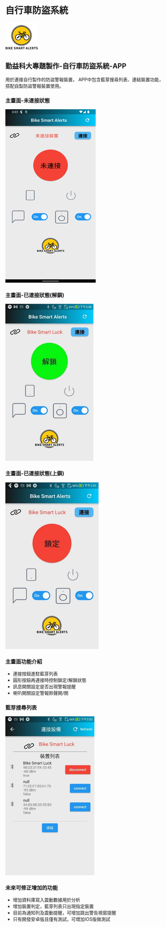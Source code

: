 # 自行車防盜系統
<img src="assets/readme/image.png" width="20%" height="20%"></img>

## 勤益科大專題製作-自行車防盜系統-APP
用於連接自行製作的防盜警報裝置，
APP中包含藍芽搜尋列表、連結裝置功能，
搭配自製防盜警報裝置使用。

### 主畫面-未連接狀態
<img src="assets/readme/image-1.png"></img>
### 主畫面-已連接狀態(解鎖)
<img src="assets/readme/image-2.png"></img>

### 主畫面-已連接狀態(上鎖)

<img src="assets/readme/image-4.png"></img>

### 主畫面功能介紹
* 連接按鈕進駐藍芽列表
* 圓形按鈕再連接時控制鎖定/解鎖狀態
* 訊息開關設定是否出現警報提醒
* 喇叭開關設定警報鈴聲開/關
### 藍芽搜尋列表
<img src="assets/readme/image-3.png" ></img>


### 未來可修正增加的功能
* 增加資料庫寫入震動數據用於分析
* 增加裝置判定，藍芽列表只出現指定裝置
* 目前為通知列及震動提醒，可增加跳出警告視窗提醒
* 只有開發安卓版且僅有測試，可增加IOS版做測試